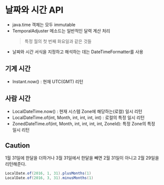 # 날짜와 시간 API
* java.time 객체는 모두 immutable
* TemporalAdjuster 메소드는 일반적인 달력 계산 처리
    > 특정 월의 첫 번째 화요일과 같은 것들
* 날짜와 시간 서식을 지정하고 해석하는 데는 DateTimeFormatter를 사용

## 기계 시간
* Instant.now() : 현재 UTC(GMT) 리턴

## 사람 시간
* LocalDateTime.now() : 현재 시스템 Zone에 해당하는(로컬) 일시 리턴
* LocalDateTime.of(int, Month, int, int, int, int) : 로컬의 특정 일시 리턴
* ZonedDateTime.of(int, Month, int, int, int, int, ZoneId): 특정 Zone의 특정 일시 리턴

## Caution
1월 31일에 한달을 더하거나 3월 31일에서 한달을 빼면 2월 31일이 아니고 2월 29일을 리턴해준다.
```java
LocalDate.of(2016, 1, 31).plusMonths(1)
LocalDate.of(2016, 3, 31).minusMonths(1)
```